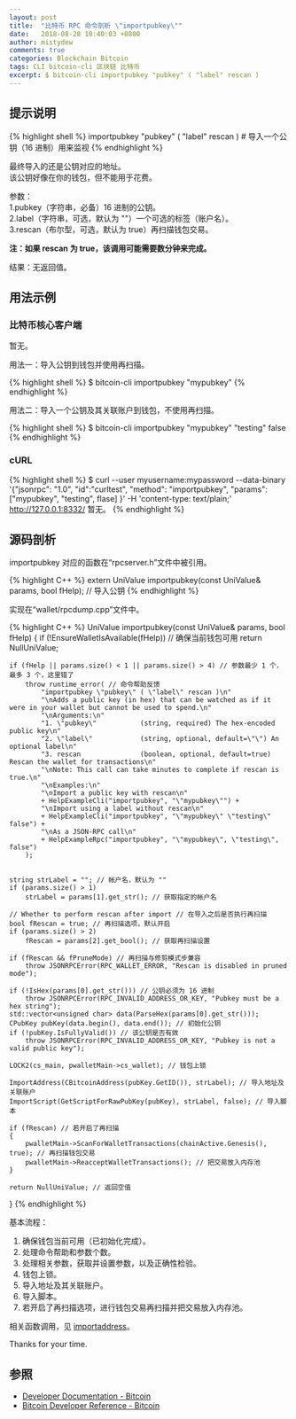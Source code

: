 ```yaml
---
layout: post
title:  "比特币 RPC 命令剖析 \"importpubkey\""
date:   2018-08-28 10:40:03 +0800
author: mistydew
comments: true
categories: Blockchain Bitcoin
tags: CLI bitcoin-cli 区块链 比特币
excerpt: $ bitcoin-cli importpubkey "pubkey" ( "label" rescan )
---
```

## 提示说明

{% highlight shell %}
importpubkey "pubkey" ( "label" rescan ) # 导入一个公钥（16 进制）用来监视
{% endhighlight %}

最终导入的还是公钥对应的地址。<br>
该公钥好像在你的钱包，但不能用于花费。

参数：<br>
1.pubkey（字符串，必备）16 进制的公钥。<br>
2.label（字符串，可选，默认为 ""）一个可选的标签（账户名）。<br>
3.rescan（布尔型，可选，默认为 true）再扫描钱包交易。

**注：如果 rescan 为 true，该调用可能需要数分钟来完成。**

结果：无返回值。

## 用法示例

### 比特币核心客户端

暂无。

用法一：导入公钥到钱包并使用再扫描。

{% highlight shell %}
$ bitcoin-cli importpubkey "mypubkey"
{% endhighlight %}

用法二：导入一个公钥及其关联账户到钱包，不使用再扫描。

{% highlight shell %}
$ bitcoin-cli importpubkey "mypubkey" "testing" false
{% endhighlight %}

### cURL

{% highlight shell %}
$ curl --user myusername:mypassword --data-binary '{"jsonrpc": "1.0", "id":"curltest", "method": "importpubkey", "params": ["mypubkey", "testing", flase] }' -H 'content-type: text/plain;' http://127.0.0.1:8332/
暂无。
{% endhighlight %}

## 源码剖析
importpubkey 对应的函数在“rpcserver.h”文件中被引用。

{% highlight C++ %}
extern UniValue importpubkey(const UniValue& params, bool fHelp); // 导入公钥
{% endhighlight %}

实现在“wallet/rpcdump.cpp”文件中。

{% highlight C++ %}
UniValue importpubkey(const UniValue& params, bool fHelp)
{
    if (!EnsureWalletIsAvailable(fHelp)) // 确保当前钱包可用
        return NullUniValue;

    if (fHelp || params.size() < 1 || params.size() > 4) // 参数最少 1 个，最多 3 个，这里错了
        throw runtime_error( // 命令帮助反馈
            "importpubkey \"pubkey\" ( \"label\" rescan )\n"
            "\nAdds a public key (in hex) that can be watched as if it were in your wallet but cannot be used to spend.\n"
            "\nArguments:\n"
            "1. \"pubkey\"           (string, required) The hex-encoded public key\n"
            "2. \"label\"            (string, optional, default=\"\") An optional label\n"
            "3. rescan               (boolean, optional, default=true) Rescan the wallet for transactions\n"
            "\nNote: This call can take minutes to complete if rescan is true.\n"
            "\nExamples:\n"
            "\nImport a public key with rescan\n"
            + HelpExampleCli("importpubkey", "\"mypubkey\"") +
            "\nImport using a label without rescan\n"
            + HelpExampleCli("importpubkey", "\"mypubkey\" \"testing\" false") +
            "\nAs a JSON-RPC call\n"
            + HelpExampleRpc("importpubkey", "\"mypubkey\", \"testing\", false")
        );


    string strLabel = ""; // 帐户名，默认为 ""
    if (params.size() > 1)
        strLabel = params[1].get_str(); // 获取指定的帐户名

    // Whether to perform rescan after import // 在导入之后是否执行再扫描
    bool fRescan = true; // 再扫描选项，默认开启
    if (params.size() > 2)
        fRescan = params[2].get_bool(); // 获取再扫描设置

    if (fRescan && fPruneMode) // 再扫描与修剪模式步兼容
        throw JSONRPCError(RPC_WALLET_ERROR, "Rescan is disabled in pruned mode");

    if (!IsHex(params[0].get_str())) // 公钥必须为 16 进制
        throw JSONRPCError(RPC_INVALID_ADDRESS_OR_KEY, "Pubkey must be a hex string");
    std::vector<unsigned char> data(ParseHex(params[0].get_str()));
    CPubKey pubKey(data.begin(), data.end()); // 初始化公钥
    if (!pubKey.IsFullyValid()) // 该公钥是否有效
        throw JSONRPCError(RPC_INVALID_ADDRESS_OR_KEY, "Pubkey is not a valid public key");

    LOCK2(cs_main, pwalletMain->cs_wallet); // 钱包上锁

    ImportAddress(CBitcoinAddress(pubKey.GetID()), strLabel); // 导入地址及关联账户
    ImportScript(GetScriptForRawPubKey(pubKey), strLabel, false); // 导入脚本

    if (fRescan) // 若开启了再扫描
    {
        pwalletMain->ScanForWalletTransactions(chainActive.Genesis(), true); // 再扫描钱包交易
        pwalletMain->ReacceptWalletTransactions(); // 把交易放入内存池
    }

    return NullUniValue; // 返回空值
}
{% endhighlight %}

基本流程：
1. 确保钱包当前可用（已初始化完成）。
2. 处理命令帮助和参数个数。
3. 处理相关参数，获取并设置参数，以及正确性检验。
4. 钱包上锁。
5. 导入地址及其关联账户。
7. 导入脚本。
8. 若开启了再扫描选项，进行钱包交易再扫描并把交易放入内存池。

相关函数调用，见 [importaddress](/blog/2018/08/bitcoin-rpc-command-importaddress.html)。

Thanks for your time.

## 参照

* [Developer Documentation - Bitcoin](https://bitcoin.org/en/developer-documentation)
* [Bitcoin Developer Reference - Bitcoin](https://bitcoin.org/en/developer-reference#importpubkey)
